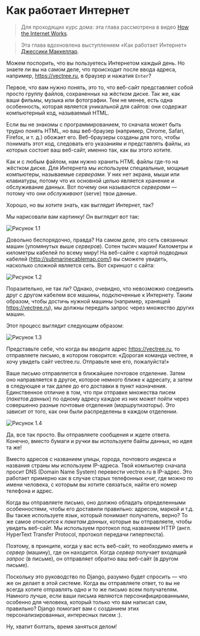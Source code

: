 # Как работает Интернет

> Для проходящих курс дома: эта глава рассмотрена в видео [How the Internet Works](https://www.youtube.com/watch?v=oM9yAA09wdc).

> Эта глава вдохновлена выступлением «Как работает Интернет» [Джессики Маккеллар](http://web.mit.edu/jesstess/www/).

Можем поспорить, что вы пользуетесь Интернетом каждый день. Но знаете ли вы на самом деле, что происходит после ввода адреса, например, https://vectree.ru, в браузер и нажатия `Enter`?

Первое, что вам нужно понять, это то, что веб-сайт представляет собой просто группу файлов, сохраненных на жёстком диске. Так же, как ваши фильмы, музыка или фотографии. Тем не менее, есть одна особенность, которая является уникальной для сайтов: они содержат компьютерный код, называемый HTML.

Если вы не знакомы с программированием, то сначала может быть трудно понять HTML, но ваш веб-браузер (например, Chrome, Safari, Firefox, и т. д.) обожает его. Веб-браузеры созданы для того, чтобы понимать этот код, следовать его указаниям и представлять файлы, из которых состоит ваш веб-сайт, именно так, как вы этого хотите.

Как и с любым файлом, нам нужно хранить HTML файлы где-то на жёстком диске. Для Интернета мы используем специальные, мощные компьютеры, называемые *серверами*. У них нет экрана, мыши или клавиатуры, потому что их основной целью является хранение и обслуживание данных. Вот почему они называются *серверами* — потому что они *обслуживают* (serve) твои данные.

Хорошо, но вы хотите знать, как выглядит Интернет, так?

Мы нарисовали вам картинку! Он выглядит вот так:

![Рисунок 1.1][1]

 [1]: https://user-images.githubusercontent.com/4215285/64455207-bdb79200-d0f5-11e9-8e8b-84ebf2e90324.jpeg

Довольно беспорядочно, правда? На самом деле, это сеть связанных машин (упомянутых выше *серверов*). Сотен тысяч машин! Километры и километры кабелей по всему миру! На веб-сайте с картой подводных кабелей (http://submarinecablemap.com/) вы сможете увидеть, насколько сложной является сеть. Вот скриншот с сайта:

![Рисунок 1.2][2]

 [2]: https://user-images.githubusercontent.com/4215285/64455228-d162f880-d0f5-11e9-98b9-69913025b26b.png

Поразительно, не так ли? Однако, очевидно, что невозможно соединить друг с другом кабелем все машины, подключенные к Интернету. Таким образом, чтобы достичь нужной машины (например, хранящей https://vectree.ru), мы должны передать запрос через множество других машин.

Этот процесс выглядит следующим образом:

![Рисунок 1.3][3]

 [3]: https://user-images.githubusercontent.com/4215285/64455206-bdb79200-d0f5-11e9-8b2e-f44709270999.jpeg

Представьте себе, что когда вы вводите адрес https://vectree.ru, то отправляете письмо, в котором говорится: «Дорогая команда vectree, я хочу увидеть сайт vectree.ru. Отправьте мне его, пожалуйста!»

Ваше письмо отправляется в ближайшее почтовое отделение. Затем оно направляется в другое, которое немного ближе к адресату, а затем в следующее и так далее до его доставки в пункт назначения. Единственное отличие в том, что при отправке множества писем (*пакетов данных*) по одному адресу каждое из них может пойти через совершенно разные почтовые отделения (*маршрутизаторы*). Это зависит от того, как они были распределены в каждом отделении.

![Рисунок 1.4][4]

 [4]: https://user-images.githubusercontent.com/4215285/64455204-bd1efb80-d0f5-11e9-9755-e134d40b4bc1.jpeg

Да, все так просто. Вы отправляете сообщения и ждете ответа. Конечно, вместо бумаги и ручки вы используете байты данных, но идея та же!

Вместо адресов с названием улицы, города, почтового индекса и названия страны мы используем IP-адреса. Твой компьютер сначала просит DNS (Domain Name System) перевести vectree.ru в IP-адрес. Это работает примерно как в случае старых телефонных книг, где можно по имени человека, с которым вы хотите связаться, найти его номер телефона и адрес.

Когда вы отправляете письмо, оно должно обладать определенными особенностями, чтобы его доставили правильно: адресом, маркой и т.д. Вы также используете язык, который понимает получатель, верно? То же самое относится к *пакетам данных*, которые вы отправляете, чтобы увидеть веб-сайт. Мы используем протокол под названием HTTP (англ. HyperText Transfer Protocol, протокол передачи гипертекста).

Поэтому, в принципе, когда у вас есть веб-сайт, то необходимо иметь и *сервер* (машину), где он находится. Когда *сервер* получает входящий *запрос* (в письме), он отправляет обратно ваш веб-сайт (в другом письме).

Поскольку это руководство по Django, разумно будет спросить — что же он делает в этой системе. Когда вы отправляете ответ, то вы не всегда хотите отправлять одно и то же письмо всем получателям. Намного лучше, если ваши письма являются персонифицированными, особенно для человека, который только что вам написал сам, правильно? Django помогает вам с созданием этих персонализированных, интересных писем :).

Ну, хватит болтать, время заняться делом!
